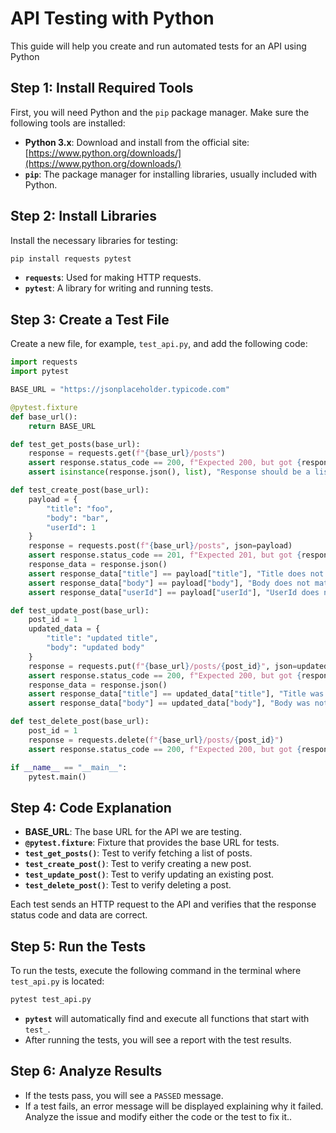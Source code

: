 # API Testing with Python

This guide will help you create and run automated tests for an API using Python

## Step 1: Install Required Tools
First, you will need Python and the `pip` package manager. Make sure the following tools are installed:

- **Python 3.x**: Download and install from the official site: [https://www.python.org/downloads/](https://www.python.org/downloads/)
- **`pip`**: The package manager for installing libraries, usually included with Python.

## Step 2: Install Libraries
Install the necessary libraries for testing:

```bash
pip install requests pytest
```
- **`requests`**: Used for making HTTP requests.
- **`pytest`**: A library for writing and running tests.

## Step 3: Create a Test File
Create a new file, for example, `test_api.py`, and add the following code:

```python
import requests
import pytest

BASE_URL = "https://jsonplaceholder.typicode.com"

@pytest.fixture
def base_url():
    return BASE_URL

def test_get_posts(base_url):
    response = requests.get(f"{base_url}/posts")
    assert response.status_code == 200, f"Expected 200, but got {response.status_code}"
    assert isinstance(response.json(), list), "Response should be a list"

def test_create_post(base_url):
    payload = {
        "title": "foo",
        "body": "bar",
        "userId": 1
    }
    response = requests.post(f"{base_url}/posts", json=payload)
    assert response.status_code == 201, f"Expected 201, but got {response.status_code}"
    response_data = response.json()
    assert response_data["title"] == payload["title"], "Title does not match"
    assert response_data["body"] == payload["body"], "Body does not match"
    assert response_data["userId"] == payload["userId"], "UserId does not match"

def test_update_post(base_url):
    post_id = 1
    updated_data = {
        "title": "updated title",
        "body": "updated body"
    }
    response = requests.put(f"{base_url}/posts/{post_id}", json=updated_data)
    assert response.status_code == 200, f"Expected 200, but got {response.status_code}"
    response_data = response.json()
    assert response_data["title"] == updated_data["title"], "Title was not updated correctly"
    assert response_data["body"] == updated_data["body"], "Body was not updated correctly"

def test_delete_post(base_url):
    post_id = 1
    response = requests.delete(f"{base_url}/posts/{post_id}")
    assert response.status_code == 200, f"Expected 200, but got {response.status_code}"

if __name__ == "__main__":
    pytest.main()
```

## Step 4: Code Explanation
- **BASE_URL**: The base URL for the API we are testing.
- **`@pytest.fixture`**: Fixture that provides the base URL for tests.
- **`test_get_posts()`**: Test to verify fetching a list of posts.
- **`test_create_post()`**: Test to verify creating a new post.
- **`test_update_post()`**: Test to verify updating an existing post.
- **`test_delete_post()`**: Test to verify deleting a post.

Each test sends an HTTP request to the API and verifies that the response status code and data are correct.

## Step 5: Run the Tests
To run the tests, execute the following command in the terminal where `test_api.py` is located:

```bash
pytest test_api.py
```
- **`pytest`** will automatically find and execute all functions that start with `test_`.
- After running the tests, you will see a report with the test results.

## Step 6: Analyze Results
- If the tests pass, you will see a `PASSED` message.
- If a test fails, an error message will be displayed explaining why it failed. Analyze the issue and modify either the code or the test to fix it..
